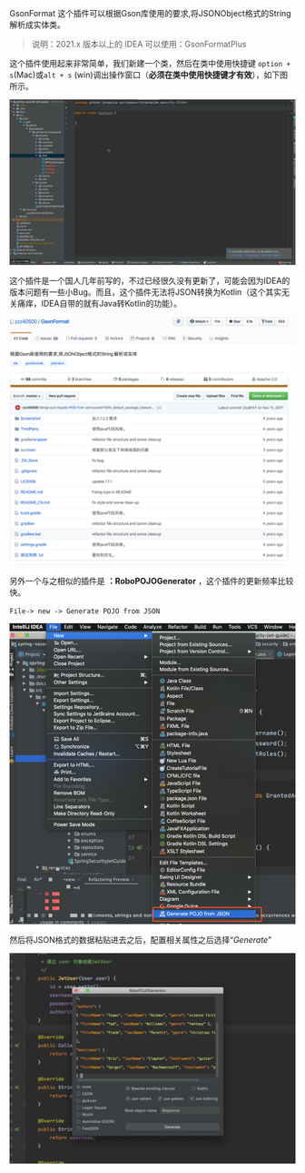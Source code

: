 GsonFormat 这个插件可以根据Gson库使用的要求,将JSONObject格式的String 解析成实体类。

> 说明：2021.x 版本以上的 IDEA 可以使用：GsonFormatPlus

这个插件使用起来非常简单，我们新建一个类，然后在类中使用快捷键 `option + s`(Mac)或`alt + s` (win)调出操作窗口（**必须在类中使用快捷键才有效**），如下图所示。

![](./pictures/GsonFormat2.gif)

这个插件是一个国人几年前写的，不过已经很久没有更新了，可能会因为IDEA的版本问题有一些小Bug。而且，这个插件无法将JSON转换为Kotlin（这个其实无关痛痒，IDEA自带的就有Java转Kotlin的功能）。 

![](./pictures/GsonFormat1.png)

另外一个与之相似的插件是 **：RoboPOJOGenerator** ，这个插件的更新频率比较快。

`File-> new -> Generate POJO from JSON`

![](./pictures/RoboPOJOGenerator1.png)

然后将JSON格式的数据粘贴进去之后，配置相关属性之后选择“*Generate*”

![](./pictures/RoboPOJOGenerator2.png)



